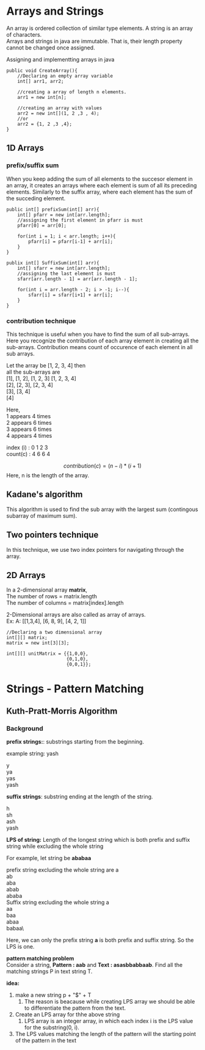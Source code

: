 # Arrays and Strings
An array is ordered collection of similar type elements. A string is an array of characters.\
Arrays and strings in java are immutable. That is, their length property cannot be changed once assigned.

Assigning and implementting arrays in java
```
public void CreateArray(){
    //Declaring an empty array variable
    int[] arr1, arr2;

    //creating a array of length n elements.
    arr1 = new int[n];

    //creating an array with values
    arr2 = new int[](1, 2 ,3 , 4);
    //or
    arr2 = {1, 2 ,3 ,4};
}
```
## 1D Arrays
### prefix/suffix sum
When you keep adding the sum of all elements to the succesor element in an array, it creates an arrays where each element is sum of all its preceding elements. Similarly to the suffix array, where each element has the sum of the succeding element.
```
public int[] prefixSum(int[] arr){
    int[] pfarr = new int[arr.length];
    //assigning the first element in pfarr is must
    pfarr[0] = arr[0];

    for(int i = 1; i < arr.length; i++){
        pfarr[i] = pfarr[i-1] + arr[i];
    }
}

publix int[] SuffixSum(int[] arr){
    int[] sfarr = new int[arr.length];
    //assigning the last element is must
    sfarr[arr.length - 1] = arr[arr.length - 1];

    for(int i = arr.length - 2; i > -1; i--){
        sfarr[i] = sfarr[i+1] + arr[i];
    }
}
```
### contribution technique
This technique is useful when you have to find the sum of all sub-arrays. Here you recognize the contribution of each array element in creating all the sub-arrays. Contribution means count of occurence of each element in all sub arrays.

Let the array be [1, 2, 3, 4] then \
all the sub-arrays are \
[1], [1, 2], [1, 2, 3] [1, 2, 3, 4] \
[2], [2, 3], [2, 3, 4] \
[3], [3, 4] \
[4] 

Here, \
1 appears 4 times\
2 appears 6 times\
3 appears 6 times\
4 appears 4 times

index (i) : 0    1   2   3\
count(c) : 4    6   6   4

$$
contribution (c) = (n-i)*(i+1)
$$
Here, n is the length of the array.

## Kadane's algorithm
This algorithm is used to find the sub array with the largest sum (contingous subarray of maximum sum).

## Two pointers technique
In this technique, we use two index pointers for navigating through the array.

## 2D Arrays
In a 2-dimensional array **matrix**,\
The number of rows = matrix.length\
The number of columns = matrix[index].length

2-Dimensional arrays are also called as array of arrays.\
Ex: A: [[1,3,4], [6, 8, 9], [4, 2, 1]]

```
//Declaring a two dimensional array
int[][] matrix;
matrix = new int[3][3];

int[][] unitMatrix = {{1,0,0}, 
                      {0,1,0}, 
                      {0,0,1}};
```

# Strings - Pattern Matching
## Kuth-Pratt-Morris Algorithm
### Background
**prefix strings:**: substrings starting from the beginning.

example string:
yash
 
y \
ya \
yas \
yash

**suffix strings**: substring ending at the length of the string. 

h \
sh \
ash \
yash

**LPS of string:** Length of the longest string which is both prefix and suffix string while excluding the whole string

For example,
let string be **ababaa**

prefix string excluding the whole string are
a\
ab\
aba\
abab\
ababa\
Suffix string excluding the whole string
a\
aa\
baa\
abaa\
babaa\

Here, we can only the prefix string **a** is both prefix and suffix string. So the LPS is one.

**pattern matching problem** \
Consider a string, **Pattern : aab**  and **Text : asasbbabbaab**. Find all the matching strings P in text string T.

**idea:**
1. make a new string p + "\$" + T
   1. The reason is beacause while creating LPS array we should be able to differentiate the pattern from the text.
2. Create an LPS array for thhe above string
   1. LPS array is an integer array, in which each index i is the LPS value for the substring(0, i).
3. The LPS values matching the length of the pattern will the starting point of the pattern in the text

